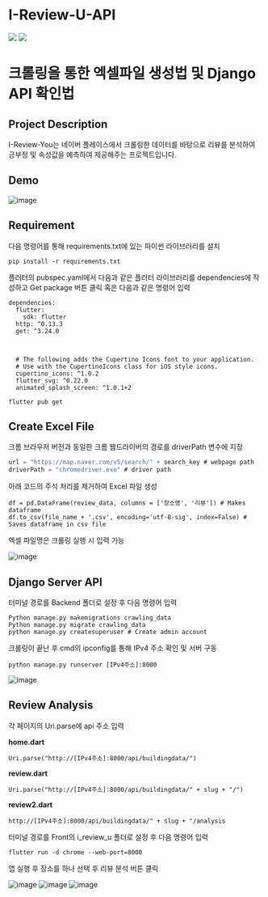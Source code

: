 # I-Review-U-API
<img src="https://img.shields.io/badge/platform-python-blue"> <img src="https://img.shields.io/badge/platform-Flutter-skyblue">

# 크롤링을 통한 엑셀파일 생성법 및 Django API 확인법

## Project Description
I-Review-You는 네이버 플레이스에서 크롤링한 데이터를 바탕으로 리뷰를 분석하여 긍부정 및 속성값을 예측하여 제공해주는 프로젝트입니다.

## Demo
![image](https://user-images.githubusercontent.com/44630614/170023971-54921f4e-6694-4032-a859-08c4996e1d19.png)


## Requirement
다음 명령어를 통해 requirements.txt에 있는 파이썬 라이브러리를 설치
```
pip install -r requirements.txt
```
플러터의 pubspec.yaml에서 다음과 같은 플러터 라이브러리를 dependencies에 작성하고 Get package 버튼 클릭 혹은 다음과 같은 명령어 입력
```
dependencies:
  flutter:
    sdk: flutter
  http: ^0.13.3
  get: ^3.24.0



  # The following adds the Cupertino Icons font to your application.
  # Use with the CupertinoIcons class for iOS style icons.
  cupertino_icons: ^1.0.2
  flutter_svg: ^0.22.0
  animated_splash_screen: ^1.0.1+2
```
```
flutter pub get
```


## Create Excel File

크롬 브라우저 버전과 동일한 크롬 웹드라이버의 경로를 driverPath 변수에 지정
```c
url = "https://map.naver.com/v5/search/" + search_key # webpage path
driverPath = "chromedriver.exe" # driver path
```

아래 코드의 주석 처리를 제거하여 Excel 파일 생성
```
df = pd.DataFrame(review_data, columns = ['장소명', '리뷰']) # Makes dataframe
df.to_csv(file_name + '.csv', encoding='utf-8-sig', index=False) # Saves dataframe in csv file
```

엑셀 파일명은 크롤링 실행 시 입력 가능

![image](https://user-images.githubusercontent.com/44630614/167439510-2e5f4ecd-77fa-4d94-935b-e6dd86b17998.png)

## Django Server API
터미널 경로를 Backend 폴더로 설정 후 다음 명령어 입력
```
Python manage.py makemigrations crawling_data
Python manage.py migrate crawling_data
python manage.py createsuperuser # Create admin account
```
크롤링이 끝난 후 cmd의 ipconfig를 통해 IPv4 주소 확인 및 서버 구동
```
python manage.py runserver [IPv4주소]:8000
```
![image](https://user-images.githubusercontent.com/44630614/170024452-339ddd3c-076f-46d4-b0b2-009398a94d86.png)

## Review Analysis
각 페이지의 Uri.parse에 api 주소 입력

**home.dart**
```
Uri.parse("http://[IPv4주소]:8000/api/buildingdata/")
```
**review.dart**
```
Uri.parse("http://[IPv4주소]:8000/api/buildingdata/" + slug + "/")
```
**review2.dart**
```
http://[IPv4주소]:8000/api/buildingdata/" + slug + "/analysis
```
터미널 경로를 Front의 i_review_u 폴더로 설정 후 다음 명령어 입력
```
flutter run -d chrome --web-port=8000
```

앱 실행 후 장소를 하나 선택 후 리뷰 분석 버튼 클릭

![image](https://user-images.githubusercontent.com/44630614/170024738-c8915ca9-b356-4d92-a457-9052ffb3cfd3.png)
![image](https://user-images.githubusercontent.com/44630614/170024766-7a81bbb7-2d80-4fa1-8870-83cffb840268.png)
![image](https://user-images.githubusercontent.com/44630614/170024773-660fce49-f0d1-403b-adcb-c5620e22ef08.png)

